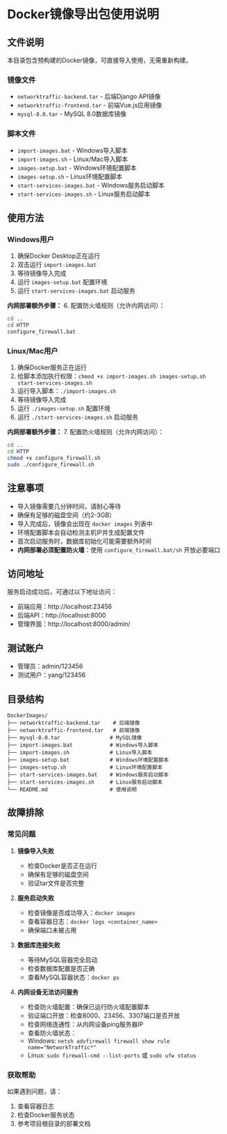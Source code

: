 # Docker镜像导出包使用说明

## 文件说明

本目录包含预构建的Docker镜像，可直接导入使用，无需重新构建。

### 镜像文件
- `networktraffic-backend.tar` - 后端Django API镜像
- `networktraffic-frontend.tar` - 前端Vue.js应用镜像  
- `mysql-8.0.tar` - MySQL 8.0数据库镜像

### 脚本文件
- `import-images.bat` - Windows导入脚本
- `import-images.sh` - Linux/Mac导入脚本
- `images-setup.bat` - Windows环境配置脚本
- `images-setup.sh` - Linux环境配置脚本
- `start-services-images.bat` - Windows服务启动脚本
- `start-services-images.sh` - Linux服务启动脚本

## 使用方法

### Windows用户
1. 确保Docker Desktop正在运行
2. 双击运行 `import-images.bat`
3. 等待镜像导入完成
4. 运行 `images-setup.bat` 配置环境
5. 运行 `start-services-images.bat` 启动服务

**内网部署额外步骤：**
6. 配置防火墙规则（允许内网访问）：
   ```bash
   cd ..
   cd HTTP
   configure_firewall.bat
   ```

### Linux/Mac用户
1. 确保Docker服务正在运行
2. 给脚本添加执行权限：`chmod +x import-images.sh images-setup.sh start-services-images.sh`
3. 运行导入脚本：`./import-images.sh`
4. 等待镜像导入完成
5. 运行 `./images-setup.sh` 配置环境
6. 运行 `./start-services-images.sh` 启动服务

**内网部署额外步骤：**
7. 配置防火墙规则（允许内网访问）：
   ```bash
   cd ..
   cd HTTP
   chmod +x configure_firewall.sh
   sudo ./configure_firewall.sh
   ```

## 注意事项

- 导入镜像需要几分钟时间，请耐心等待
- 确保有足够的磁盘空间（约2-3GB）
- 导入完成后，镜像会出现在 `docker images` 列表中
- 环境配置脚本会自动检测主机IP并生成配置文件
- 首次启动服务时，数据库初始化可能需要额外时间
- **内网部署必须配置防火墙**：使用 `configure_firewall.bat/sh` 开放必要端口

## 访问地址

服务启动成功后，可通过以下地址访问：
- 前端应用：http://localhost:23456
- 后端API：http://localhost:8000
- 管理界面：http://localhost:8000/admin/

## 测试账户

- 管理员：admin/123456
- 测试用户：yang/123456

## 目录结构

```
DockerImages/
├── networktraffic-backend.tar    # 后端镜像
├── networktraffic-frontend.tar   # 前端镜像
├── mysql-8.0.tar                # MySQL镜像
├── import-images.bat            # Windows导入脚本
├── import-images.sh             # Linux导入脚本
├── images-setup.bat             # Windows环境配置脚本
├── images-setup.sh              # Linux环境配置脚本
├── start-services-images.bat    # Windows服务启动脚本
├── start-services-images.sh     # Linux服务启动脚本
└── README.md                    # 使用说明
```

## 故障排除

### 常见问题

1. **镜像导入失败**
   - 检查Docker是否正在运行
   - 确保有足够的磁盘空间
   - 验证tar文件是否完整

2. **服务启动失败**
   - 检查镜像是否成功导入：`docker images`
   - 查看容器日志：`docker logs <container_name>`
   - 确保端口未被占用

3. **数据库连接失败**
   - 等待MySQL容器完全启动
   - 检查数据库配置是否正确
   - 查看MySQL容器状态：`docker ps`

4. **内网设备无法访问服务**
   - 检查防火墙配置：确保已运行防火墙配置脚本
   - 验证端口开放：检查8000、23456、3307端口是否开放
   - 检查网络连通性：从内网设备ping服务器IP
   - 查看防火墙状态：
   - Windows: `netsh advfirewall firewall show rule name="NetworkTraffic*"`
   - Linux: `sudo firewall-cmd --list-ports` 或 `sudo ufw status`

### 获取帮助

如果遇到问题，请：
1. 查看容器日志
2. 检查Docker服务状态
3. 参考项目根目录的部署文档


